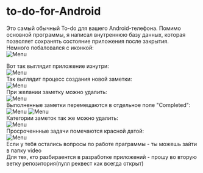 # to-do-for-Android
Это самый обычный To-do для вашего Android-телефона. Помимо основной программы, я написал внутреннюю базу данных, которая позволяет сохранять состояние приложения после закрытия.  
Немного побаловался с иконкой:  
![Menu](https://github.com/SssolidPrincesss/to-do-for-Android/blob/main/Images/photo_1_2025-08-26_17-17-45.jpg)  

Вот так выглядит приложение изнутри:  
![Menu](https://github.com/SssolidPrincesss/to-do-for-Android/blob/main/Images/photo_2_2025-08-26_17-17-45.jpg)  
Так выглядит процесс создания новой заметки:  
![Menu](https://github.com/SssolidPrincesss/to-do-for-Android/blob/main/Images/photo_3_2025-08-26_17-17-45.jpg)  
При желании заметку можно удалить:  
![Menu](https://github.com/SssolidPrincesss/to-do-for-Android/blob/main/Images/photo_4_2025-08-26_17-17-45.jpg)  
Выполненные заметки перемещаются в отдельное поле "Completed":  
![Menu](https://github.com/SssolidPrincesss/to-do-for-Android/blob/main/Images/photo_7_2025-08-26_17-17-45.jpg)
![Menu](https://github.com/SssolidPrincesss/to-do-for-Android/blob/main/Images/photo_8_2025-08-26_17-17-45.jpg)  
Категории заметок так же можно удалить:  
![Menu](https://github.com/SssolidPrincesss/to-do-for-Android/blob/main/Images/photo_9_2025-08-26_17-17-45.jpg)  
Просроченнные задачи помечаются красной датой:  
![Menu](https://github.com/SssolidPrincesss/to-do-for-Android/blob/main/Images/photo_10_2025-08-26_17-17-45.jpg)  
Если у тебя остались вопросы по работе праграммы - ты можешь зайти в папку video  
Для тех, кто разбираентся в разработке приложений - прошу во вторую ветку репозитория(пулл реквест как всегда открыт)
